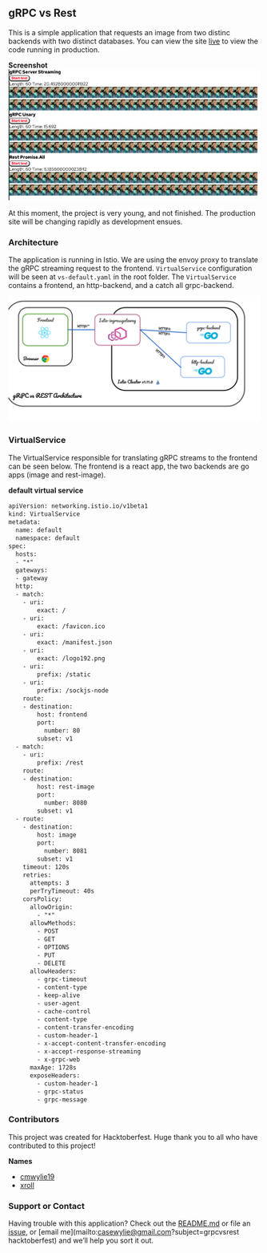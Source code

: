## gRPC vs Rest
This is a simple application that requests an image from two distinc backends with two distinct databases. 
You can view the site [live](https://freshlist.us) to view the code running in production.

**Screenshot**
![App](app.png)


At this moment, the project is very young, and not finished. The production site will be changing rapidly as development ensues.

### Architecture
The application is running in Istio. We are using the envoy proxy to translate the gRPC streaming request to the frontend. `VirtualService` configuration will be seen at `vs-default.yaml` in the root folder. The `VirtualService` contains a frontend, an http-backend, and a catch all grpc-backend.

![Architecture](docs/architecture.png)

### VirtualService
The VirtualService responsible for translating gRPC streams to the frontend can be seen below. The frontend is a react app, the two backends are go apps (image and rest-image).

**default virtual service**
```
apiVersion: networking.istio.io/v1beta1
kind: VirtualService
metadata:
  name: default
  namespace: default
spec:
  hosts:
  - "*"
  gateways:
  - gateway
  http:
  - match:
    - uri:
        exact: /
    - uri:
        exact: /favicon.ico
    - uri:
        exact: /manifest.json
    - uri:
        exact: /logo192.png
    - uri:
        prefix: /static
    - uri:
        prefix: /sockjs-node
    route:
    - destination:
        host: frontend
        port:
          number: 80
        subset: v1
  - match:
    - uri:
        prefix: /rest
    route:
    - destination:
        host: rest-image
        port:
          number: 8080
        subset: v1
  - route:
    - destination:
        host: image
        port:
          number: 8081
        subset: v1
    timeout: 120s
    retries:
      attempts: 3
      perTryTimeout: 40s
    corsPolicy:
      allowOrigin:
        - "*"
      allowMethods:
        - POST
        - GET
        - OPTIONS
        - PUT
        - DELETE
      allowHeaders:
        - grpc-timeout
        - content-type
        - keep-alive
        - user-agent
        - cache-control
        - content-type
        - content-transfer-encoding
        - custom-header-1
        - x-accept-content-transfer-encoding
        - x-accept-response-streaming
        - x-grpc-web
      maxAge: 1728s
      exposeHeaders:
        - custom-header-1
        - grpc-status
        - grpc-message
```
### Contributors

This project was created for Hacktoberfest. Huge thank you to all who have contributed to this project!

**Names**
- [cmwylie19](https://github.com/cmwylie19)
- [xroll](https://github.com/xroll)

### Support or Contact

Having trouble with this application? Check out the [README.md](https://github.com/cmwylie19/grpc-vs-rest/blob/main/README.md) or file an [issue](https://github.com/cmwylie19/grpc-vs-rest/issues), or [email me](mailto:casewylie@gmail.com?subject=grpcvsrest hacktoberfest) and we’ll help you sort it out.
